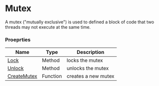 # Mutex #
A mutex ("mutually exclusive") is used to defined a block of code that two threads may not execute at the same time.

### Proeprties ###
| Name | Type | Description |
| - | - | - |
| [Lock](Lock.md) | Method | locks the mutex |
| [Unlock](Unlock.md) | Method | unlocks the mutex |
| [CreateMutex](CPP_CreateMutex.md) | Function | creates a new mutex |
